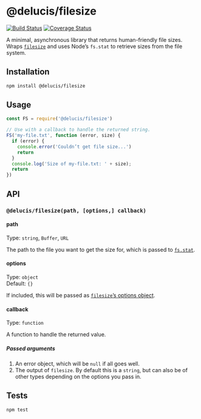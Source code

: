 # @delucis/filesize

[![Build Status](https://travis-ci.org/delucis/filesize.svg?branch=master)](https://travis-ci.org/delucis/filesize) [![Coverage Status](https://coveralls.io/repos/github/delucis/filesize/badge.svg?branch=master)](https://coveralls.io/github/delucis/filesize?branch=master)

A minimal, asynchronous library that returns human-friendly file sizes. Wraps [`filesize`][d98c819c] and uses Node’s `fs.stat` to retrieve sizes from the file system.

  [d98c819c]: https://www.npmjs.com/package/filesize "The filesize package on NPM"



## Installation

```sh
npm install @delucis/filesize
```



## Usage

```js
const FS = require('@delucis/filesize')

// Use with a callback to handle the returned string.
FS('my-file.txt', function (error, size) {
  if (error) {
    console.error('Couldn’t get file size...')
    return
  }
  console.log('Size of my-file.txt: ' + size);
  return
})
```



## API

### `@delucis/filesize(path, [options,] callback)`

#### path

Type: `string`, `Buffer`, `URL`

The path to the file you want to get the size for, which is passed to [`fs.stat`][180ac10b].

  [180ac10b]: https://nodejs.org/dist/latest-v8.x/docs/api/fs.html#fs_fs_stat_path_callback "fs.stat(path, callback) documentation"

#### options

Type: `object`  
Default: `{}`

If included, this will be passed as [`filesize`’s options object](https://www.npmjs.com/package/filesize#optional-settings).

#### callback

Type: `function`

A function to handle the returned value.

##### Passed arguments

1. An error object, which will be `null` if all goes well.
2. The output of `filesize`. By default this is a `string`, but can also be of other types depending on the options you pass in.



## Tests

```sh
npm test
```
